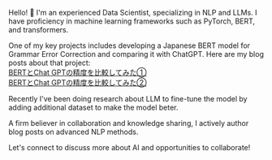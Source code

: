 Hello! 👋 I'm an experienced Data Scientist, specializing in NLP and LLMs. I have proficiency in machine learning frameworks such as PyTorch, BERT, and transformers.

One of my key projects includes developing a Japanese BERT model for Grammar Error Correction and comparing it with ChatGPT. 
Here are my blog posts about that project: <br/>
[BERTとChat GPTの精度を比較してみた①](https://blog.brainpad.co.jp/entry/2023/05/30/153102)<br/>
[BERTとChat GPTの精度を比較してみた②](https://blog.brainpad.co.jp/entry/2023/05/31/160318)

Recently I've been doing research about LLM to fine-tune the model by adding additional dataset to make the model beter.

A firm believer in collaboration and knowledge sharing, I actively  author blog posts on advanced NLP methods.

Let's connect to discuss more about AI and opportunities to collaborate!

<!--
**TS-0910/TS-0910** is a ✨ _special_ ✨ repository because its `README.md` (this file) appears on your GitHub profile.

Here are some ideas to get you started:

- 🔭 I’m currently working on ...
- 🌱 I’m currently learning ...
- 👯 I’m looking to collaborate on ...
- 🤔 I’m looking for help with ...
- 💬 Ask me about ...
- 📫 How to reach me: ...
- 😄 Pronouns: ...
- ⚡ Fun fact: ...
-->
